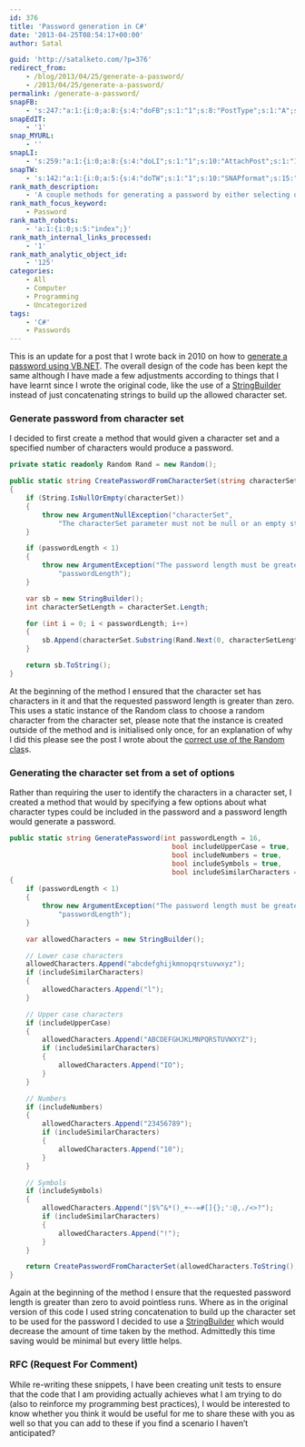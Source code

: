 ```yaml
---
id: 376
title: 'Password generation in C#'
date: '2013-04-25T08:54:17+00:00'
author: Satal

guid: 'http://satalketo.com/?p=376'
redirect_from:
    - /blog/2013/04/25/generate-a-password/
    - /2013/04/25/generate-a-password/
permalink: /generate-a-password/
snapFB:
    - 's:247:"a:1:{i:0;a:8:{s:4:"doFB";s:1:"1";s:8:"PostType";s:1:"A";s:10:"AttachPost";s:1:"1";s:10:"SNAPformat";s:51:"New post (%TITLE%) has been published on %SITENAME%";s:9:"isAutoImg";s:1:"A";s:8:"imgToUse";b:0;s:9:"isAutoURL";s:1:"A";s:8:"urlToUse";b:0;}}";'
snapEdIT:
    - '1'
snap_MYURL:
    - ''
snapLI:
    - 's:259:"a:1:{i:0;a:8:{s:4:"doLI";s:1:"1";s:10:"AttachPost";s:1:"1";s:10:"SNAPformat";s:41:"New post has been published on %SITENAME%";s:11:"SNAPformatT";s:18:"New Post - %TITLE%";s:9:"isAutoImg";s:1:"A";s:8:"imgToUse";b:0;s:9:"isAutoURL";s:1:"A";s:8:"urlToUse";b:0;}}";'
snapTW:
    - 's:142:"a:1:{i:0;a:5:{s:4:"doTW";s:1:"1";s:10:"SNAPformat";s:15:"%TITLE% - %URL%";s:8:"attchImg";s:1:"1";s:9:"isAutoImg";s:1:"A";s:8:"imgToUse";b:0;}}";'
rank_math_description:
    - 'A couple methods for generating a password by either selecting options about what it can contain or by supplying a character set to be used.'
rank_math_focus_keyword:
    - Password
rank_math_robots:
    - 'a:1:{i:0;s:5:"index";}'
rank_math_internal_links_processed:
    - '1'
rank_math_analytic_object_id:
    - '125'
categories:
    - All
    - Computer
    - Programming
    - Uncategorized
tags:
    - 'C#'
    - Passwords
---
```


This is an update for a post that I wrote back in 2010 on how to [generate a password using VB.NET](https://samjenkins.com/generate-password/ "Generate a password"). The overall design of the code has been kept the same although I have made a few adjustments according to things that I have learnt since I wrote the original code, like the use of a [StringBuilder](http://msdn.microsoft.com/en-us/library/system.text.stringbuilder.aspx "StringBuilder Class") instead of just concatenating strings to build up the allowed character set.

### Generate password from character set

I decided to first create a method that would given a character set and a specified number of characters would produce a password.

```csharp
private static readonly Random Rand = new Random();

public static string CreatePasswordFromCharacterSet(string characterSet, int passwordLength = 16)
{
    if (String.IsNullOrEmpty(characterSet))
    {
        throw new ArgumentNullException("characterSet",
            "The characterSet parameter must not be null or an empty string");
    }

    if (passwordLength < 1)
    {
        throw new ArgumentException("The password length must be greater than zero",
            "passwordLength");
    }

    var sb = new StringBuilder();
    int characterSetLength = characterSet.Length;

    for (int i = 0; i < passwordLength; i++)
    {
        sb.Append(characterSet.Substring(Rand.Next(0, characterSetLength),1));
    }

    return sb.ToString();
}
```

At the beginning of the method I ensured that the character set has characters in it and that the requested password length is greater than zero. This uses a static instance of the Random class to choose a random character from the character set, please note that the instance is created outside of the method and is initialised only once, for an explanation of why I did this please see the post I wrote about the [correct use of the Random clas](https://samjenkins.com/the-use-of-the-random-class/ "The use of the Random class")s.

### Generating the character set from a set of options

Rather than requiring the user to identify the characters in a character set, I created a method that would by specifying a few options about what character types could be included in the password and a password length would generate a password.

```csharp
public static string GeneratePassword(int passwordLength = 16,
                                        bool includeUpperCase = true,
                                        bool includeNumbers = true,
                                        bool includeSymbols = true,
                                        bool includeSimilarCharacters = true)
{
    if (passwordLength < 1)
    {
        throw new ArgumentException("The password length must be greater than zero",
            "passwordLength");
    }

    var allowedCharacters = new StringBuilder();

    // Lower case characters
    allowedCharacters.Append("abcdefghijkmnopqrstuvwxyz");
    if (includeSimilarCharacters)
    {
        allowedCharacters.Append("l");
    }

    // Upper case characters
    if (includeUpperCase)
    {
        allowedCharacters.Append("ABCDEFGHJKLMNPQRSTUVWXYZ");
        if (includeSimilarCharacters)
        {
            allowedCharacters.Append("IO");
        }
    }

    // Numbers
    if (includeNumbers)
    {
        allowedCharacters.Append("23456789");
        if (includeSimilarCharacters)
        {
            allowedCharacters.Append("10");
        }
    }

    // Symbols
    if (includeSymbols)
    {
        allowedCharacters.Append("|$%^&*()_+~-=#[]{};':@,./<>?");
        if (includeSimilarCharacters)
        {
            allowedCharacters.Append("!");
        }
    }

    return CreatePasswordFromCharacterSet(allowedCharacters.ToString(), passwordLength);
}
```

Again at the beginning of the method I ensure that the requested password length is greater than zero to avoid pointless runs. Where as in the original version of this code I used string concatenation to build up the character set to be used for the password I decided to use a [StringBuilder](http://msdn.microsoft.com/en-us/library/system.text.stringbuilder.aspx "StringBuilder Class") which would decrease the amount of time taken by the method. Admittedly this time saving would be minimal but every little helps.

### RFC (Request For Comment)

While re-writing these snippets, I have been creating unit tests to ensure that the code that I am providing actually achieves what I am trying to do (also to reinforce my programming best practices), I would be interested to know whether you think it would be useful for me to share these with you as well so that you can add to these if you find a scenario I haven’t anticipated?